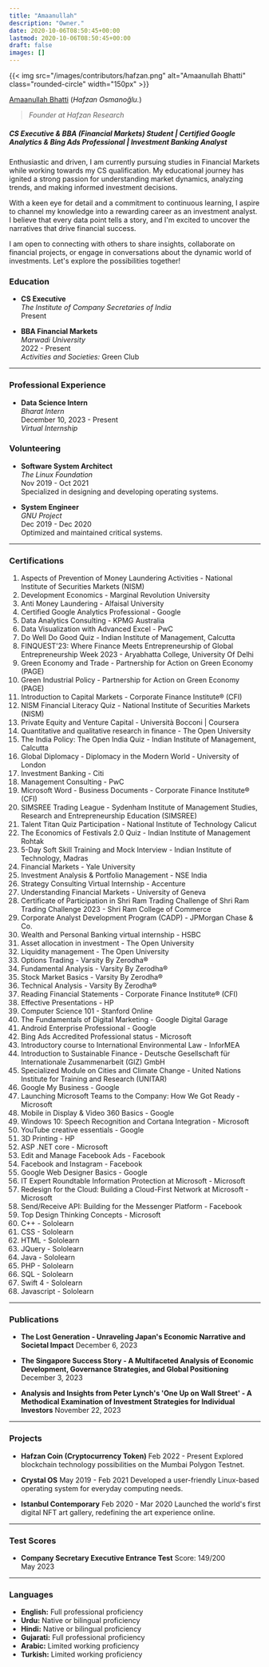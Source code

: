 ```yaml
---
title: "Amaanullah"
description: "Owner."
date: 2020-10-06T08:50:45+00:00
lastmod: 2020-10-06T08:50:45+00:00
draft: false
images: []
---
```


{{< img src="/images/contributors/hafzan.png" alt="Amaanullah Bhatti" class="rounded-circle" width="150px" >}}

[Amaanullah Bhatti](https://www.linkedin.com/in/amaanullah-bhatti-b87754281?utm_source=share&utm_campaign=share_via&utm_content=profile&utm_medium=android_app) (*Hafzan Osmanoğlu.*)

> *Founder at Hafzan Research*

##### CS Executive & BBA (Financial Markets) Student | Certified Google Analytics & Bing Ads Professional | Investment Banking Analyst

Enthusiastic and driven, I am currently pursuing studies in Financial Markets while working towards my CS qualification. My educational journey has ignited a strong passion for understanding market dynamics, analyzing trends, and making informed investment decisions.

With a keen eye for detail and a commitment to continuous learning, I aspire to channel my knowledge into a rewarding career as an investment analyst. I believe that every data point tells a story, and I'm excited to uncover the narratives that drive financial success.

I am open to connecting with others to share insights, collaborate on financial projects, or engage in conversations about the dynamic world of investments. Let's explore the possibilities together!

### Education

- **CS Executive**  
  *The Institute of Company Secretaries of India*  
  Present

- **BBA Financial Markets**  
  *Marwadi University*  
  2022 - Present  
  *Activities and Societies:* Green Club

---

### Professional Experience

- **Data Science Intern**  
  *Bharat Intern*  
  December 10, 2023 - Present  
  *Virtual Internship*

### Volunteering

- **Software System Architect**  
  *The Linux Foundation*  
  Nov 2019 - Oct 2021  
  Specialized in designing and developing operating systems.

- **System Engineer**  
  *GNU Project*  
  Dec 2019 - Dec 2020  
  Optimized and maintained critical systems.

---

### Certifications

1. Aspects of Prevention of Money Laundering Activities - National Institute of Securities Markets (NISM)
2. Development Economics - Marginal Revolution University
3. Anti Money Laundering - Alfaisal University
4. Certified Google Analytics Professional - Google
5. Data Analytics Consulting - KPMG Australia
6. Data Visualization with Advanced Excel - PwC
7. Do Well Do Good Quiz - Indian Institute of Management, Calcutta
8. FINQUEST'23: Where Finance Meets Entrepreneurship of Global Entrepreneurship Week 2023 - Aryabhatta College, University Of Delhi
9. Green Economy and Trade - Partnership for Action on Green Economy (PAGE)
10. Green Industrial Policy - Partnership for Action on Green Economy (PAGE)
11. Introduction to Capital Markets - Corporate Finance Institute® (CFI)
12. NISM Financial Literacy Quiz - National Institute of Securities Markets (NISM)
13. Private Equity and Venture Capital - Università Bocconi | Coursera
14. Quantitative and qualitative research in finance - The Open University
15. The India Policy: The Open India Quiz - Indian Institute of Management, Calcutta
16. Global Diplomacy - Diplomacy in the Modern World - University of London
17. Investment Banking - Citi
18. Management Consulting - PwC
19. Microsoft Word - Business Documents - Corporate Finance Institute® (CFI)
20. SIMSREE Trading League - Sydenham Institute of Management Studies, Research and Entrepreneurship Education (SIMSREE)
21. Talent Titan Quiz Participation - National Institute of Technology Calicut
22. The Economics of Festivals 2.0 Quiz - Indian Institute of Management Rohtak
23. 5-Day Soft Skill Training and Mock Interview - Indian Institute of Technology, Madras
24. Financial Markets - Yale University
25. Investment Analysis & Portfolio Management - NSE India
26. Strategy Consulting Virtual Internship - Accenture
27. Understanding Financial Markets - University of Geneva
28. Certificate of Participation in Shri Ram Trading Challenge of Shri Ram Trading Challenge 2023 - Shri Ram College of Commerce
29. Corporate Analyst Development Program (CADP) - JPMorgan Chase & Co.
30. Wealth and Personal Banking virtual internship - HSBC
31. Asset allocation in investment - The Open University
32. Liquidity management - The Open University
33. Options Trading - Varsity By Zerodha®
34. Fundamental Analysis - Varsity By Zerodha®
35. Stock Market Basics - Varsity By Zerodha®
36. Technical Analysis - Varsity By Zerodha®
37. Reading Financial Statements - Corporate Finance Institute® (CFI)
38. Effective Presentations - HP
39. Computer Science 101 - Stanford Online
40. The Fundamentals of Digital Marketing - Google Digital Garage
41. Android Enterprise Professional - Google
42. Bing Ads Accredited Professional status - Microsoft
43. Introductory course to International Environmental Law - InforMEA
44. Introduction to Sustainable Finance - Deutsche Gesellschaft für Internationale Zusammenarbeit (GIZ) GmbH
45. Specialized Module on Cities and Climate Change - United Nations Institute for Training and Research (UNITAR)
46. Google My Business - Google
47. Launching Microsoft Teams to the Company: How We Got Ready - Microsoft
48. Mobile in Display & Video 360 Basics - Google
49. Windows 10: Speech Recognition and Cortana Integration - Microsoft
50. YouTube creative essentials - Google
51. 3D Printing - HP
52. ASP .NET core - Microsoft
53. Edit and Manage Facebook Ads - Facebook
54. Facebook and Instagram - Facebook
55. Google Web Designer Basics - Google
56. IT Expert Roundtable Information Protection at Microsoft - Microsoft
57. Redesign for the Cloud: Building a Cloud-First Network at Microsoft - Microsoft
58. Send/Receive API: Building for the Messenger Platform - Facebook
59. Top Design Thinking Concepts - Microsoft
60. C++ - Sololearn
61. CSS - Sololearn
62. HTML - Sololearn
63. JQuery - Sololearn
64. Java - Sololearn
65. PHP - Sololearn
66. SQL - Sololearn
67. Swift 4 - Sololearn
68. Javascript - Sololearn

---

### Publications

- **The Lost Generation - Unraveling Japan's Economic Narrative and Societal Impact**
  December 6, 2023

- **The Singapore Success Story - A Multifaceted Analysis of Economic Development, Governance Strategies, and Global Positioning**
  December 3, 2023

- **Analysis and Insights from Peter Lynch's 'One Up on Wall Street' - A Methodical Examination of Investment Strategies for Individual Investors**
  November 22, 2023

---

### Projects

- **Hafzan Coin (Cryptocurrency Token)**
  Feb 2022 - Present
  Explored blockchain technology possibilities on the Mumbai Polygon Testnet.

- **Crystal OS**
  May 2019 - Feb 2021
  Developed a user-friendly Linux-based operating system for everyday computing needs.

- **Istanbul Contemporary**
  Feb 2020 - Mar 2020
  Launched the world's first digital NFT art gallery, redefining the art experience online.

---

### Test Scores

- **Company Secretary Executive Entrance Test**
  Score: 149/200  
  May 2023

---

### Languages

- **English:** Full professional proficiency
- **Urdu:** Native or bilingual proficiency
- **Hindi:** Native or bilingual proficiency
- **Gujarati:** Full professional proficiency
- **Arabic:** Limited working proficiency
- **Turkish:** Limited working proficiency


